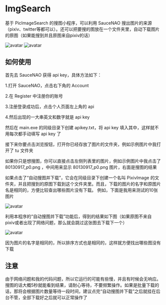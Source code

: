 # ImgSearch

基于 PicImageSearch 的搜图小程序，可以利用 SauceNAO 搜出图片的来源（pixiv、twitter等都可以）。还可以把要搜的图放在一个文件夹里，自动下载图片的原图（如果能搜到并且原图来自pixiv的话）

![avatar](https://files.catbox.moe/8fyh5b.png)
![avatar](https://files.catbox.moe/1gdqbo.png)

## 如何使用

首先去 SauceNAO 获得 api key，具体方法如下：

1.打开 SauceNAO，点击右下角的 Account

2.在 Register 中注册你的账号

3.注册登录成功后，点击个人页面左上角的 api

4.然后出现的一大串英文和数字就是 api key 

然后在 main.exe 的同级目录下创建 apikey.txt，将 api key 填入其中，这样就不用每次都手动填写 api key 了

接下来你要点击浏览按钮，打开你已经存放了图片的文件夹，例如示例图片中我打开了 tu 文件夹

如果你只是想搜图，你可以直接点击左侧列表里的图片，例如示例图片中我点击了 80130917_p0.png ，中间用来显示 80130917_p0.png 图片，右面是搜图的结果

如果点击了“自动搜图并下载”，它会在同级目录下创建一个名叫 PixivImage 的文件夹，并且把搜到的原图下载到这个文件夹里。而且，下载的图片的名字和原图片名是相同的，方便比较查出哪些图片没有下载。
例如，下面是我用来测试的10张图片

![avatar](https://files.catbox.moe/h1qhw4.png)

利用本程序的“自动搜图并下载”功能后，得到的结果如下图（如果原图不来自pixiv或者出现了网络问题，那么就会跳过这张图去下载下一个）

![avatar](https://files.catbox.moe/mpfj79.png)

因为图片的名字是相同的，所以排序方式也是相同的，这样就方便找出哪些图没有下载

## 注意

由于网络问题和我的代码问题，所以它运行的可能有些慢，并且有时候会无响应。搜图的话大概5秒就能看到结果，请耐心等待，不要频繁操作。如果是批量下载的话，那将会根据图片数量等待一段时间，建议点完“自动搜图并下载”之后就挂在后台不管，全部下载好之后就可以正常操作了
